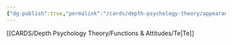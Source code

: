 ```yaml
---
{"dg-publish":true,"permalink":"/cards/depth-psychology-theory/appearance/","created":"2023-01-18T14:45:33.311+01:00","updated":"2023-04-27T14:16:18.577+02:00"}
---
```



[[CARDS/Depth Psychology Theory/Functions & Attitudes/Te\|Te]]

